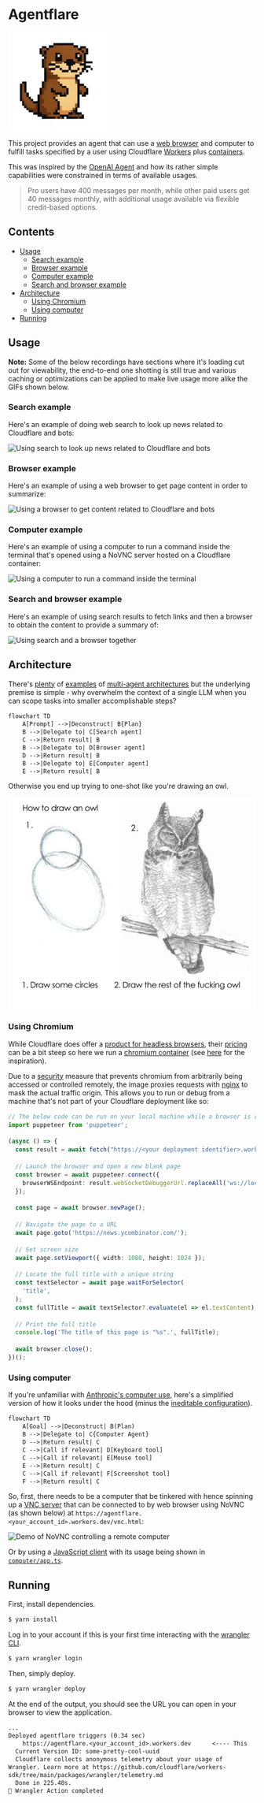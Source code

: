 # Agentflare

![Otter as a reference to Cloudflare mascot](assets/otter.png)

This project provides an agent that can use a [web browser](#using-chromium) and computer to fulfill tasks specified by a user using Cloudflare [Workers](https://developers.cloudflare.com/workers/) plus [containers](https://developers.cloudflare.com/containers/).

This was inspired by the [OpenAI Agent](https://openai.com/index/introducing-chatgpt-agent/) and how its rather simple capabilities were constrained in terms of available usages.

> Pro users have 400 messages per month, while other paid users get 40 messages monthly, with additional usage available via flexible credit-based options.

## Contents

* [Usage](#usage)
  * [Search example](#search-example)
  * [Browser example](#browser-example)
  * [Computer example](#computer-example)
  * [Search and browser example](#search-and-browser-example)
* [Architecture](#architecture)
  * [Using Chromium](#using-chromium)
  * [Using computer](#using-computer)
* [Running](#running)

## Usage

**Note:** Some of the below recordings have sections where it's loading cut out for viewability, the end-to-end one shotting is still true and various caching or optimizations can be applied to make live usage more alike the GIFs shown below.

### Search example

Here's an example of doing web search to look up news related to Cloudflare and bots:

![Using search to look up news related to Cloudflare and bots](assets/search_usage.gif)

### Browser example

Here's an example of using a web browser to get page content in order to summarize:

![Using a browser to get content related to Cloudflare and bots](assets/browser_usage.gif)

### Computer example

Here's an example of using a computer to run a command inside the terminal that's opened using a NoVNC server hosted on a Cloudflare container:

![Using a computer to run a command inside the terminal](assets/computer_usage.gif)

### Search and browser example

Here's an example of using search results to fetch links and then a browser to obtain the content to provide a summary of:

![Using search and a browser together](assets/search_and_browser_usage.gif)

## Architecture

There's [plenty](https://langchain-ai.github.io/langgraph/concepts/multi_agent/) of [examples](https://www.anthropic.com/engineering/multi-agent-research-system) of [multi-agent architectures](https://letmegooglethat.com/?q=multi-agent+architecture) but the underlying premise is simple - why overwhelm the context of a single LLM when you can scope tasks into smaller accomplishable steps?

```mermaid
flowchart TD
    A[Prompt] -->|Deconstruct| B{Plan}
    B -->|Delegate to| C[Search agent]
	C -->|Return result| B
    B -->|Delegate to| D[Browser agent]
	D -->|Return result| B
    B -->|Delegate to| E[Computer agent]
	E -->|Return result| B
```

Otherwise you end up trying to one-shot like you're drawing an owl.

![Step one draw circles followed by step two showing an entire own](assets/owl.png)

### Using Chromium

While Cloudflare does offer a [product for headless browsers](https://developers.cloudflare.com/browser-rendering/), their [pricing](https://developers.cloudflare.com/browser-rendering/platform/pricing/) can be a bit steep so here we run a [chromium container](https://github.com/lsd-so/agentflare/blob/main/browser/Dockerfile) (see [here](https://hub.docker.com/r/zenika/alpine-chrome) for the inspiration).

Due to a [security](https://chromium-review.googlesource.com/c/chromium/src/+/952522) measure that prevents chromium from arbitrarily being accessed or controlled remotely, the image proxies requests with [nginx](https://github.com/lsd-so/agentflare/blob/main/browser/nginx.conf#L26) to mask the actual traffic origin. This allows you to run or debug from a machine that's not part of your Cloudflare deployment like so:

```typescript
// The below code can be run on your local machine while a browser is run in a Cloudflare container
import puppeteer from 'puppeteer';

(async () => {
  const result = await fetch("https://<your deployment identifier>.workers.dev/json/version").then(res => res.json());

  // Launch the browser and open a new blank page
  const browser = await puppeteer.connect({
    browserWSEndpoint: result.webSocketDebuggerUrl.replaceAll('ws://localhost', 'wss://<your deployment identifier>.workers.dev')
  });

  const page = await browser.newPage();

  // Navigate the page to a URL
  await page.goto('https://news.ycombinator.com/');

  // Set screen size
  await page.setViewport({ width: 1080, height: 1024 });

  // Locate the full title with a unique string
  const textSelector = await page.waitForSelector(
    'title',
  );
  const fullTitle = await textSelector?.evaluate(el => el.textContent);

  // Print the full title
  console.log('The title of this page is "%s".', fullTitle);

  await browser.close();
})();
```

### Using computer

If you're unfamiliar with [Anthropic's computer use](https://github.com/anthropics/anthropic-quickstarts/tree/main/computer-use-demo), here's a simplified version of how it looks under the hood (minus the [ineditable configuration](https://github.com/anthropics/anthropic-quickstarts/blob/a78013a3c8d7c120d2ad6cfb9f6f40edab4c4815/computer-use-demo/computer_use_demo/tools/computer.py#L89)).

```mermaid
flowchart TD
    A[Goal] -->|Deconstruct| B(Plan)
    B -->|Delegate to| C{Computer Agent}
    D -->|Return result| C
    C -->|Call if relevant| D[Keyboard tool]
    C -->|Call if relevant| E[Mouse tool]
    E -->|Return result| C
    C -->|Call if relevant| F[Screenshot tool]
    F -->|Return result| C
```

So, first, there needs to be a computer that be tinkered with hence spinning up a [VNC server](https://github.com/lsd-so/agentflare/blob/main/computer/supervisord.conf#L181) that can be connected to by web browser using NoVNC (as shown below) at `https://agentflare.<your_account_id>.workers.dev/vnc.html`:

![Demo of NoVNC controlling a remote computer](assets/novnc_demo.gif)

Or by using a [JavaScript client](https://www.npmjs.com/package/vnc-rfb-client) with its usage being shown in [`computer/app.ts`](https://github.com/lsd-so/agentflare/blob/main/computer/app.ts#L20).

## Running

First, install dependencies.

```bash
$ yarn install
```

Log in to your account if this is your first time interacting with the [wrangler CLI](https://developers.cloudflare.com/workers/wrangler/).

```bash
$ yarn wrangler login
```

Then, simply deploy.

```bash
$ yarn wrangler deploy
```

At the end of the output, you should see the URL you can open in your browser to view the application.

```
...
Deployed agentflare triggers (0.34 sec)
    https://agentflare.<your_account_id>.workers.dev      <---- This
  Current Version ID: some-pretty-cool-uuid
  Cloudflare collects anonymous telemetry about your usage of Wrangler. Learn more at https://github.com/cloudflare/workers-sdk/tree/main/packages/wrangler/telemetry.md
  Done in 225.40s.
🏁 Wrangler Action completed
```
